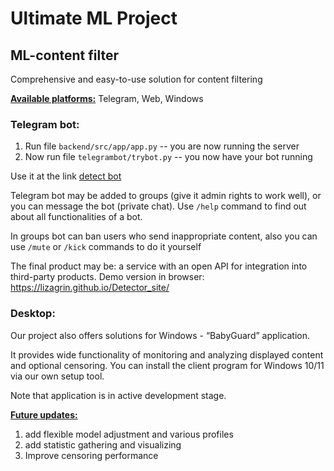 # Ultimate ML Project

## ML-content filter

Comprehensive and easy-to-use solution for content filtering

<b><ins>Available platforms:</ins></b> Telegram, Web, Windows

### Telegram bot:

1) Run file `backend/src/app/app.py` -- you are now running the server
2) Now run file `telegrambot/trybot.py` -- you now have your bot running

Use it at the link [detect bot](https://t.me/nuddetectbot)

Telegram bot may be added to groups (give it admin rights to work well), or you can message the bot (private chat). 
Use `/help` command to find out about all functionalities of a bot.

In groups bot can ban users who send inappropriate content, also you can use `/mute` or `/kick` commands to do it yourself

The final product may be: a service with an open API for integration into third-party products.
Demo version in browser: https://lizagrin.github.io/Detector_site/

### Desktop:

Our project also offers solutions for Windows - “BabyGuard” application. 

It provides wide functionality of monitoring and analyzing displayed content and optional censoring.
You can install the client program for Windows 10/11 via our own setup tool.

Note that application is in active development stage.

<b><ins>Future updates:</b></ins>

1) add flexible model adjustment and various profiles
2) add statistic gathering and visualizing
3) Improve censoring performance
